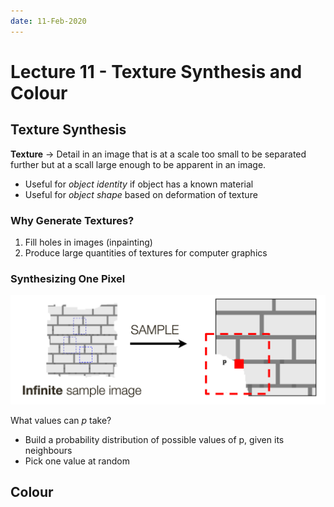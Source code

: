 ```yaml
---
date: 11-Feb-2020
---
```


# Lecture 11 - Texture Synthesis and Colour

## Texture Synthesis

**Texture** -> Detail in an image that is at a scale too small to be separated further but at a scall large enough to be apparent in an image.

* Useful for *object identity* if object has a known material
* Useful for *object shape* based on deformation of texture

### Why Generate Textures?

1. Fill holes in images (inpainting)
2. Produce large quantities of textures for computer graphics

### Synthesizing One Pixel

![Synthesizing one pixel](./figures/11-one-pixel-synthesis.png)

What values can $p$ take?

* Build a probability distribution of possible values of p, given its neighbours
* Pick one value at random

## Colour



